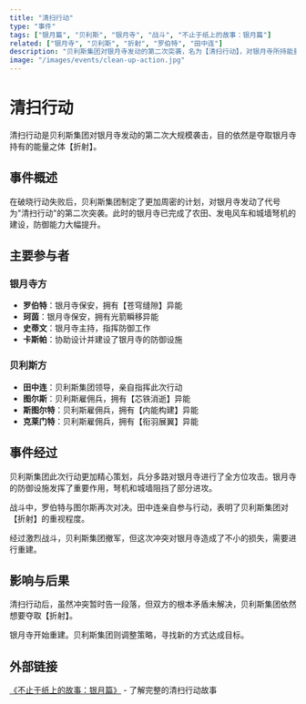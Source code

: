 ```yaml
---
title: "清扫行动"
type: "事件"
tags: ["银月篇", "贝利斯", "银月寺", "战斗", "不止于纸上的故事：银月篇"]
related: ["银月寺", "贝利斯", "折射", "罗伯特", "田中连"]
description: "贝利斯集团对银月寺发动的第二次突袭，名为【清扫行动】，对银月寺所持能量之体【折射】宣称保管权。"
image: "/images/events/clean-up-action.jpg"
---
```

# 清扫行动

清扫行动是贝利斯集团对银月寺发动的第二次大规模袭击，目的依然是夺取银月寺持有的能量之体【折射】。

## 事件概述

在破晓行动失败后，贝利斯集团制定了更加周密的计划，对银月寺发动了代号为"清扫行动"的第二次突袭。此时的银月寺已完成了农田、发电风车和城墙弩机的建设，防御能力大幅提升。

## 主要参与者

### 银月寺方
- **罗伯特**：银月寺保安，拥有【苍穹缝隙】异能
- **珂茵**：银月寺保安，拥有光箭瞬移异能
- **史蒂文**：银月寺主持，指挥防御工作
- **卡斯帕**：协助设计并建设了银月寺的防御设施

### 贝利斯方
- **田中连**：贝利斯集团领导，亲自指挥此次行动
- **图尔斯**：贝利斯雇佣兵，拥有【芯铁消逝】异能
- **斯图尔特**：贝利斯雇佣兵，拥有【内能构建】异能
- **克莱门特**：贝利斯雇佣兵，拥有【衔羽展翼】异能

## 事件经过

<div class="spoiler" data-source="《不止于纸上的故事：银月篇》清扫行动">
贝利斯集团此次行动更加精心策划，兵分多路对银月寺进行了全方位攻击。银月寺的防御设施发挥了重要作用，弩机和城墙阻挡了部分进攻。

战斗中，罗伯特与图尔斯再次对决。田中连亲自参与行动，表明了贝利斯集团对【折射】的重视程度。

经过激烈战斗，贝利斯集团撤军，但这次冲突对银月寺造成了不小的损失，需要进行重建。
</div>

## 影响与后果

清扫行动后，虽然冲突暂时告一段落，但双方的根本矛盾未解决，贝利斯集团依然想要夺取【折射】。

银月寺开始重建。贝利斯集团则调整策略，寻找新的方式达成目标。

## 外部链接

[《不止于纸上的故事：银月篇》](https://tobenot.itch.io/beyond-books) - 了解完整的清扫行动故事 